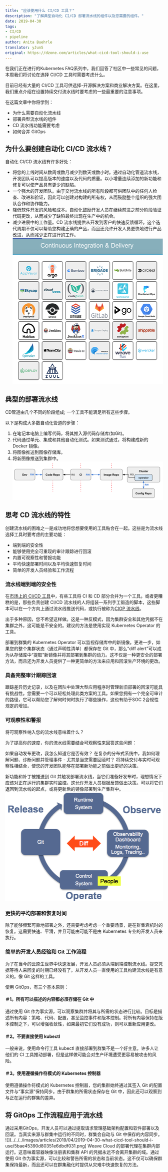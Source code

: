 ```yaml
---
title: "应该使用什么 CI/CD 工具？"
description: "了解典型自动化 CI/CD 部署流水线的组件以及您需要的组件。"
date: 2019-04-30
tags:
- CI/CD
- pipeline
author: Anita Buehrle
translator: yJunS
original: https://dzone.com/articles/what-cicd-tool-should-i-use
---
```


在我们正在进行的Kubernetes FAQ系列中，我们回答了社区中一些常见的问题，本周我们将讨论在选择 CI/CD 工具时需要考虑什么。

目前已经有大量的 CI/CD 工具可供选择-开源解决方案和商业解决方案。在这里，我们重点介绍在设置持续交付流水线时要考虑的一些最重要的注意事项。

在这篇文章中你将学到：
- 为什么需要自动化流水线
- 部署典型流水线的组件
- CD 流水线功能需要考虑
- 如何合并 GitOps

## 为什么要创建自动化 CI/CD 流水线？
自动化 CI/CD 流水线有许多好处：
- 将您的上线时间从数周或数月减少到数天或数小时。通过自动化管道流水线，开发团队可以提高版本的速度以及代码的质量。以小增量连续添加的新功能和修复可以使产品具有更少的缺陷。
- 一个强大的开发团队。由于交付流水线的所有阶段都可供团队中的任何人检查、改进和验证，因此可以创建对构建的所有权，从而鼓励整个组织的强大团队合作和协作能力。
- 降低软件开发的风险和成本。自动化鼓励开发人员在继续前进之前分阶段验证代码更改，从而减少了缺陷最终出现在生产中的机会。
- 减少进展中的工作量。CD 流水线提供从开发到客户的快速反馈循环。这个迭代周期不仅可以帮助您构建正确的产品，而且还允许开发人员更快地进行产品改进，从而减少正在进行的工作。
![CNCF环境下的CI/CD工具](../../../images/articles/2019/04/2019-04-30-what-cicd-tool-should-i-use/5bbf935efe0adfe212184907.png)
## 典型的部署流水线
CD管道由几个不同的阶段组成; 一个工具不能满足所有这些步骤。

以下是构成大多数自动化管道的步骤：
1. 在笔记本电脑上编写代码，将其推入源代码存储库(如Git)。
2. 代码通过单元、集成和其他自动化测试。如果测试通过，将构建成新的 Docker 镜像。
3. 将图像推送到图像存储库。
4. 将新图像推送到集群中。
![](../../../images/articles/2019/04/2019-04-30-what-cicd-tool-should-i-use/5a844aa625bef76b0bd0b159.png)
## 思考 CD 流水线的特性
创建流水线的困难之一是成功地将您想要使用的工具粘合在一起。这些是为流水线选择工具时要考虑的主要功能：
- 端到端的安全性
- 能够使用完全可重现的审计跟踪进行回滚
- 内置可观察性和警报功能
- 平均快速部署时间以及平均快速恢复时间
- 简单的开发人员经验和工作流程

### 流水线端到端的安全性
在[市场上的 CI/CD 工具]((https://www.weave.works/technologies/cicd-tools/))中，有些工具将 CI 和 CD 部分合并为一个工具。或者更糟糕的是，那些负责创建 CI/CD 流水线的人将组装一系列手工锻造的脚本，这些脚本可以在一个方向上通过流水线推送代码，或执行被称为[CIOP 流水线](https://www.weave.works/blog/kubernetes-anti-patterns-let-s-do-gitops-not-ciops)。

出于多种原因，您不希望这样做。这是一种反模式，因为集群安全和其他凭据不在集群之外，这可能是不安全的。建议的方法是使用实​​现 Kubernetes Operator 的工具。

部署到群集的 Kubernetes Operator 可以监视存储库中的新镜像。更进一步，如果您的整个集群状态（通过声明性清单）都保存在 Git 中，那么“diff alert”可以成为从存储库中“提取”新镜像并将其部署到集群的动力。这不仅是一种更安全的部署方法，而且还为开发人员提供了一种更简单的方法来应用和回滚生产环境的更改。

### 具备完整审计跟踪回滚
跟踪差异历史记录，以及在团队中处理大型应用程序时管理新旧部署的回滚可能具有挑战性。您需要一个可以轻松处理此类方案的工具。如果您拥有一个完全可审计的路径，它可以帮助您了解何时何时执行了哪些操作，这也有助于SOC 2合规性规定的增加。

### 可观察性和警报
将可观察性纳入您的流水线意味着什么？

为了提高你的速度，你的流水线需要结合可观察性来回答这些问题：

如果自动发布更改，我怎么知道它是否有效？
在复杂的分布式系统中，我如何理解问题、诊断问题并管理事件 - 尤其是当您需要回滚时？
将持续交付与实时可观察性相结合，使您的开发团队能够在部署新功能之前做出更好的决策。

新功能和补丁被推送到 Git 并触发部署流水线，当它们准备好发布时，理想情况下应该对正在运行的集群实时监控。这允许开发人员根据反馈做出决策。可以将它们返回到流水线的起点，或将更新后的镜像部署到生产集群中。
![阅读更多的GitOps第3部分-可观察性](../../../images/articles/2019/04/2019-04-30-what-cicd-tool-should-i-use/59e58c44a32c30ab71e2c4d6.png)
### 更快的平均部署和恢复时间
除了能够频繁可靠地部署之外，还需要考虑考虑一个重要场景，是在群集宕机时的恢复。这需要快速、平滑，并且可能由可能不是由 Kubernetes 专业的开发人员来执行。

### 简单的开发人员经验和 Git 工作流程
为了在当今的云原生世界中快速发展，开发人员必须从端到端控制流水线。提交凭据等待人来回复的时期已经没有了。从开发人员一直使用的工具构建流水线是有意义的。像 Git 这样的工具。

使用 GitOps，有三个基本原则：

#### ＃1。所有可以描述的内容都必须存储在 Git 中
通过使用 Git 作为事实源，可以观察集群并将其与所需的状态进行比较。目标是描述所有内容：策略、代码、配置，甚至监控事件和版本控制。将所有内容保持在版本控制之下，可以增强收敛性，如果最初它们没有成功，则可以重新应用更改。

#### ＃2。不要直接使用 kubectl
一般来说，使用命令行工具 kubectl 直接部署到群集不是一个好主意。许多人让他们的 CI 工具推动部署，但是这样做可能会对生产环境遭受更容易被攻击的风险。

#### ＃3。使用遵循操作符模式的 Kubernetes 控制器
使用遵循操作符模式的 Kubernetes 控制器，您的集群始终通过其签入 Git 的配置文件与“事实源”保持同步。由于群集的所需状态保存在 Git 中，因此还可以观察到与正在运行的群集的差异。

## 将 GitOps 工作流程应用于流水线
通过采用GitOps，开发人员可以通过提取请求管理基础架构配置和软件部署以及回滚。当真实来源与群集中运行的不同时，群集会自动与 Git 中保存的内容同步。
![](../../../images/articles/2019/04/2019-04-30-what-cicd-tool-should-i-use/5bae45390d80351e6dbdf031.png]
Weave Cloud 的部署代理在集群内部运行。这意味着容器映像注册表和集群 API 的凭据永远不会离开集群的域。通过使用 Git 作为事实源，可以比较和警告所需的状态和当前状态。这不仅可以确保群集保持最新，而且还可以在群集融化时提供从灾难中快速恢复的方法。